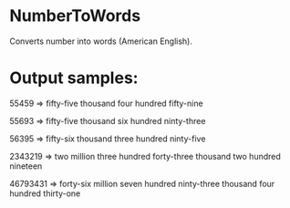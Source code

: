 # NumberToWords
Converts number into words (American English).

# Output samples:

55459 => fifty-five thousand four hundred fifty-nine

55693 => fifty-five thousand six hundred ninty-three

56395 => fifty-six thousand three hundred ninty-five

2343219 => two million three hundred forty-three thousand two hundred nineteen

46793431 => forty-six million seven hundred ninty-three thousand four hundred thirty-one

